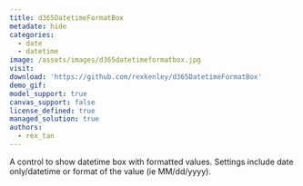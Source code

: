 ```yaml
---
title: d365DatetimeFormatBox
metadate: hide
categories:
  - date
  - datetime
image: /assets/images/d365datetimeformatbox.jpg
visit: 
download: 'https://github.com/rexkenley/d365DatetimeFormatBox'
demo_gif: 
model_support: true
canvas_support: false
license_defined: true
managed_solution: true
authors:
  - rex_tan
---
```

A control to show datetime box with formatted values. Settings include date only/datetime or format of the value (ie MM/dd/yyyy).
